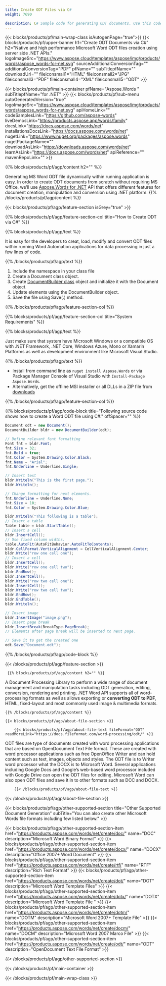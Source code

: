 ```yaml
---
title: Create ODT Files via C# 
weight: 7690

description: C# Sample code for generating ODT documents. Use this code for creating Word ODT files within VB.NET, Asp.NET or any .NET based application.
---
```


{{< blocks/products/pf/main-wrap-class isAutogenPage="true">}}
{{< blocks/products/pf/upper-banner h1="Create ODT Documents via C#" h2="Native and high performance Microsoft Word ODT files creation using server side .NET APIs." logoImageSrc="https://www.aspose.cloud/templates/aspose/img/products/words/aspose_words-for-net.svg" sourceAdditionalConversionTag="" additionalConversionTag="PDF" pfName="" subTitlepfName="" downloadUrl="" fileiconsmall1="HTML" fileiconsmall2="JPG" fileiconsmall3="PDF" fileiconsmall4="XML" fileiconsmall5="ODT" >}}

{{< blocks/products/pf/main-container pfName="Aspose.Words " subTitlepfName="for .NET" >}}
{{< blocks/products/pf/sub-menu autoGeneratedVersion="true" logoImageSrc="https://www.aspose.cloud/templates/aspose/img/products/words/aspose_words-for-net.svg" apiHomeLink="" codeSamplesLink="https://github.com/aspose-words" liveDemosLink="https://products.aspose.app/words/family" docsLink="https://docs.aspose.com/words/net" installationsDocsLink="https://docs.aspose.com/words/net" nugetLink="https://www.nuget.org/packages/aspose.words" nugetPackageName="" downloadAsLink="https://downloads.aspose.com/words/net" learnAsLink="https://docs.aspose.com/words/net" apiReference="" mavenRepoLink="" >}}

{{% blocks/products/pf/agp/content h2="" %}}

 Generating MS Word ODT file dynamically within running application is easy. In order to create ODT documents from scratch without requiring MS Office, we’ll use
 [Aspose.Words for .NET](https://products.aspose.com/words/net) 
 API that offers different features for document creation, manipulation and conversion using .NET platform. 
{{% /blocks/products/pf/agp/content %}}

{{< blocks/products/pf/agp/feature-section isGrey="true" >}}

{{% blocks/products/pf/agp/feature-section-col title="How to Create ODT via C#" %}}

{{% blocks/products/pf/agp/text %}}

 It is easy for the developers to creat, load, modify and convert ODT files within running Word Automation applications for data processing in just a few lines of code.

{{% /blocks/products/pf/agp/text %}}

1.  Include the namespace in your class file
1.  Create a Document class object.
1.  Create [DocumentBuilder class](https://apireference.aspose.com/words/net/aspose.words/documentbuilder) object and initialize it with the Document object.
1.  Update elements using the DocumentBuilder object.
1.  Save the file using Save(.) method.

{{% /blocks/products/pf/agp/feature-section-col %}}

{{% blocks/products/pf/agp/feature-section-col title="System Requirements" %}}

{{% blocks/products/pf/agp/text %}}

 Just make sure that system have Microsoft Windows or a compatible OS with .NET Framework, .NET Core, Windows Azure, Mono or Xamarin Platforms as well as development environment like Microsoft Visual Studio. 

{{% /blocks/products/pf/agp/text %}}

- Install from command line as <code>nuget install Aspose.Words</code> or via Package Manager Console of Visual Studio with <code>Install-Package Aspose.Words</code>.
- Alternatively, get the offline MSI installer or all DLLs in a ZIP file from <a href="https://downloads.aspose.com/words/net">downloads</a>

{{% /blocks/products/pf/agp/feature-section-col %}}

{{% blocks/products/pf/agp/code-block title="Following source code shows how to create a Word ODT file using C#." offSpacer="" %}}

```cs
Document odt = new Document();
DocumentBuilder bldr = new DocumentBuilder(odt);

// Define relevant font formatting
Font fnt = bldr.Font;
fnt.Size = 32;
fnt.Bold = true;
fnt.Color = System.Drawing.Color.Black;
fnt.Name = "Arial";
fnt.Underline = Underline.Single;

// Insert text
bldr.Writeln("This is the first page.");
bldr.Writeln();

// Change formatting for next elements.
fnt.Underline = Underline.None;
fnt.Size = 10;
fnt.Color = System.Drawing.Color.Blue;

bldr.Writeln("This following is a table");
// Insert a table
Table table = bldr.StartTable();
// Insert a cell
bldr.InsertCell();
// Use fixed column widths.
table.AutoFit(AutoFitBehavior.AutoFitToContents);
bldr.CellFormat.VerticalAlignment = CellVerticalAlignment.Center;
bldr.Write("row one cell one");
// Insert a cell
bldr.InsertCell();
bldr.Write("row one cell two");
bldr.EndRow();
bldr.InsertCell();
bldr.Write("row two cell one");
bldr.InsertCell();
bldr.Write("row two cell two");
bldr.EndRow();
bldr.EndTable();
bldr.Writeln();

// Insert image
bldr.InsertImage("image.png");
// Insert page break 
bldr.InsertBreak(BreakType.PageBreak);             
// Elements after page break will be inserted to next page.

// Save it to get the created one
odt.Save("Document.odt"); 

```

{{% /blocks/products/pf/agp/code-block %}}

{{< /blocks/products/pf/agp/feature-section >}}

<!-- aboutfile Starts -->

     
     {{% blocks/products/pf/agp/content h2="" %}}

A Document Processing Library to perform a wide range of document management and manipulation tasks including ODT generation, editing, conversion, rendering and printing. .NET Word API supports all of word-processing formats as well as allows exporting or **converting ODT to PDF**, HTML, fixed-layout and most commonly used image & multimedia formats.



    {{% /blocks/products/pf/agp/content %}}

    {{< blocks/products/pf/agp/about-file-section >}}

        {{< blocks/products/pf/agp/about-file-text fileFormat="ODT" readMoreLink="https://docs.fileformat.com/word-processing/odt/" >}}
ODT files are type of documents created with word processing applications that are based on OpenDocument Text File format. These are created with word processor applications such as free OpenOffice Writer and can hold content such as text, images, objects and styles. The ODT file is to Writer word processor what the DOCX is to Microsoft Word. Several applications including Google Docs and Google&rsquo;s web-based word processor included with Google Drive can open the ODT files for editing. Microsoft Word can also open ODT files and save it in to other formats such as DOC and DOCX.

        {{< /blocks/products/pf/agp/about-file-text >}}

   {{< /blocks/products/pf/agp/about-file-section >}}       

<!-- aboutfile Ends -->

{{< blocks/products/pf/agp/other-supported-section title="Other Supported Document Generation" subTitle="You can also create other Microsoft Words file formats including few listed below." >}}

{{< blocks/products/pf/agp/other-supported-section-item href="https://products.aspose.com/words/net/create/doc/" name="DOC" description="Microsoft Word Binary Format" >}} {{< blocks/products/pf/agp/other-supported-section-item href="https://products.aspose.com/words/net/create/docx/" name="DOCX" description="Office 2007+ Word Document" >}} {{< blocks/products/pf/agp/other-supported-section-item href="https://products.aspose.com/words/net/create/rtf/" name="RTF" description="Rich Text Format" >}} {{< blocks/products/pf/agp/other-supported-section-item href="https://products.aspose.com/words/net/create/dot/" name="DOT" description="Microsoft Word Template Files" >}} {{< blocks/products/pf/agp/other-supported-section-item href="https://products.aspose.com/words/net/create/dotx/" name="DOTX" description="Microsoft Word Template File " >}} {{< blocks/products/pf/agp/other-supported-section-item href="https://products.aspose.com/words/net/create/dotm/" name="DOTM" description="Microsoft Word 2007+ Template File" >}} {{< blocks/products/pf/agp/other-supported-section-item href="https://products.aspose.com/words/net/create/docm/" name="DOCM" description="Microsoft Word 2007 Marco File" >}} {{< blocks/products/pf/agp/other-supported-section-item href="https://products.aspose.com/words/net/create/odt/" name="ODT" description="OpenDocument Text File Format" >}} 

{{< /blocks/products/pf/agp/other-supported-section >}}

{{< /blocks/products/pf/main-container >}}
    
{{< /blocks/products/pf/main-wrap-class >}}